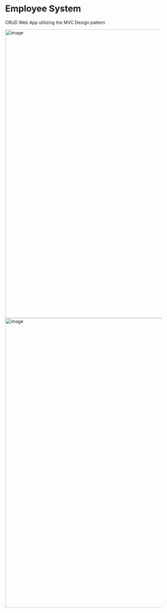# Employee System
CRUD Web App utilizing the MVC Design pattern

<img width="929" alt="image" src="https://user-images.githubusercontent.com/80841323/183245167-b7804eb6-efe2-4108-aded-7ac8d07542d8.png">

<img width="932" alt="image" src="https://user-images.githubusercontent.com/80841323/183245202-197c1cd9-6144-432d-adaf-031a9a27fd42.png">
